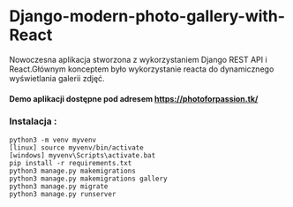 # Django-modern-photo-gallery-with-React
Nowoczesna aplikacja stworzona z wykorzystaniem Django REST API i React.Głównym konceptem było wykorzystanie reacta do dynamicznego wyświetlania galerii zdjęć.

#### Demo aplikacji dostępne pod adresem https://photoforpassion.tk/

### Instalacja :
```
python3 -m venv myvenv
[linux] source myvenv/bin/activate 
[windows] myvenv\Scripts\activate.bat
pip install -r requirements.txt
python3 manage.py makemigrations
python3 manage.py makemigrations gallery
python3 manage.py migrate
python3 manage.py runserver
```
